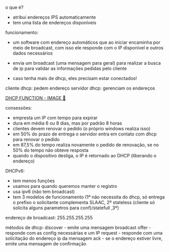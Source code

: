 o que é?
 - atribui endereços IPS automaticamente
 - tem uma lista de endereços disponíveis

funcionamento:
  - um software com endereço automáticos que ao iniciar encaminha por meio de broadcast, com isso ele responde com o IP disponível e outros dados necessários
  - envia um broadcast (uma mensagem para geral) para realizar a busca de ip para validar as informações pedidas pelo cliente

  - caso tenha mais de dhcp, eles precisam estar conectados!

  cliente dhcp: pedem endereço
  servidor dhcp: gerenciam os endereços

 [DHCP FUNCTION - IMAGE 📓](https://www.google.com/url?sa=i&url=https%3A%2F%2Fwww.learncisco.net%2Fcourses%2Ficnd-1%2Flan-connections%2Frouter-as-a-dhcp-server.html&psig=AOvVaw02kv_kXErItW4W-kGakTtr&ust=1716078433342000&source=images&cd=vfe&opi=89978449&ved=0CBIQjRxqFwoTCMiPosj4lYYDFQAAAAAdAAAAABAJ)

consessões: 
 - empresta um IP com tempo para expirar
 - dura em média 6 ou 8 dias, mas por padrão 8 horas
 - clientes devem renovar o pedido (o próprio windows realiza isso)
 - em 50% do prazo de entrega o servidor entra em contato com dhcp para renovar o pedido
 - em 87,5% do tempo realiza novamente o pedido de renovação, se no 50% do tempo não obteve resposta
 - quando o dispositivo desliga, o IP é retornado ao DHCP (liberando o endereço)

DHCPv6:
 - tem menos funções
 - usamos para quando queremos manter o registro
 - usa ipv6 (não tem broadcast)
 - tem 3 modelos de funcionamento (1º não necessita do dhcp, só entrega o prefixo o solicitante complementa SLAAC, 2º stateless (cliente só solicita alguns parametros para conf)/statefull ,3º)

 endereço de broadcast: 255.255.255.255

 métodos de dhcp:
  discover - emite uma mensagem broadcast
  offer - responde com as config necessárias e um IP
  request - responde com uma solicitação do endereço ip da mensagem
  ack - se o endereço estiver livre, emite uma mensagem de confirmação